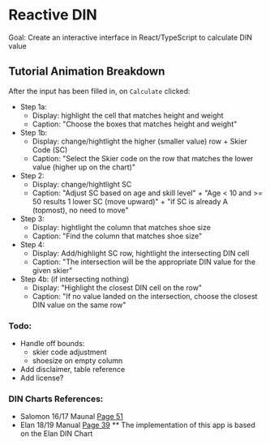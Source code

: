 # Reactive DIN
Goal: Create an interactive interface in React/TypeScript to calculate DIN value


## Tutorial Animation Breakdown
After the input has been filled in, on `Calculate` clicked:
- Step 1a:
	- Display: highlight the cell that matches height and weight
	- Caption: "Choose the boxes that matches height and weight"
- Step 1b:
	- Display: change/hightlight the higher (smaller value) row + Skier Code (SC)
	- Caption: "Select the Skier code on the row that matches the lower value (higher up on the chart)"
- Step 2:
	- Display: change/hightlight SC
	- Caption: "Adjust SC based on age and skill level" + "Age < 10 and >= 50 results 1 lower SC (move upward)" + "if SC is already A (topmost), no need to move"
- Step 3:
	- Display: hightlight the column that matches shoe size
	- Caption: "Find the column that matches shoe size"
- Step 4:
	- Display: Add/highlight SC row, hightlight the intersecting DIN cell
	- Caption: "The intersection will be the appropriate DIN value for the given skier"
- Step 4b: (if intersecting nothing)
	- Display: "Highlight the closest DIN cell on the row"
	- Caption: "If no value landed on the intersection, choose the closest DIN value on the same row"

### Todo:
- Handle off bounds:
	- skier code adjustment
	- shoesize on empty column
- Add disclaimer, table reference
- Add license?


### DIN Charts References:
- Salomon 16/17 Maunal [Page 51](http://salomontechnician.com/uploads/Salomon_technical_manual_alpine_16_17.pdf)
- Elan 18/19 Manual [Page 39](http://www.elansports.ca/en/Catalog/Elan%20technical%20Manual%202018%2019%20English.pdf)
** The implementation of this app is based on the Elan DIN Chart
